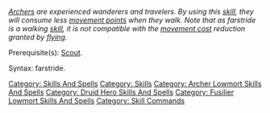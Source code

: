*[Archers](:Category:_Archers.md "wikilink") are experienced wanderers
and travelers. By using this [skill](:Category:_Skills.md "wikilink"),
they will consume less [movement points](Move_Points.md "wikilink") when
they walk. Note that as farstride is a walking
[skill](:Category:_Skills.md "wikilink"), it is not compatible with the
[movement cost](Movement_Costs.md "wikilink") reduction granted by
[flying](Flying_Flag.md "wikilink").*

Prerequisite(s): [Scout](Scout.md "wikilink").

Syntax: farstride.

[Category: Skills And Spells](Category:_Skills_And_Spells "wikilink")
[Category: Skills](Category:_Skills "wikilink") [Category: Archer
Lowmort Skills And
Spells](Category:_Archer_Lowmort_Skills_And_Spells "wikilink")
[Category: Druid Hero Skills And
Spells](Category:_Druid_Hero_Skills_And_Spells "wikilink") [Category:
Fusilier Lowmort Skills And
Spells](Category:_Fusilier_Lowmort_Skills_And_Spells "wikilink")
[Category: Skill Commands](Category:_Skill_Commands "wikilink")
